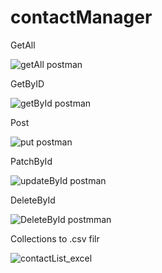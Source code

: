 # contactManager


GetAll




![getAll postman](https://user-images.githubusercontent.com/80045274/195435393-af0f3c30-cc1b-4f7f-85c4-3ada4610fd67.JPG)


GetByID



![getById postman](https://user-images.githubusercontent.com/80045274/195435399-c28d7854-8a70-499b-bf93-5b69fa738d1f.JPG)


Post



![put postman](https://user-images.githubusercontent.com/80045274/195435405-3e440875-b010-42e4-a158-c94be85870de.JPG)


PatchById



![updateById postman](https://user-images.githubusercontent.com/80045274/195435382-a967e8b8-1e88-4c1e-a47b-24e7a72fc913.JPG)


DeleteById



![DeleteById postmman](https://user-images.githubusercontent.com/80045274/195435390-4af6b31e-4e09-4efb-9bbc-ce0c5c74f5db.JPG)


Collections to .csv filr




![contactList_excel](https://user-images.githubusercontent.com/80045274/195435387-5d4284c8-d4f1-4221-8b08-51e636b01b49.JPG)





